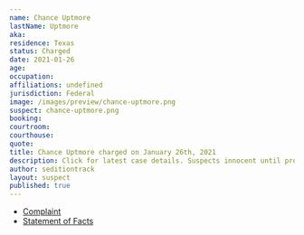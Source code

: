 ```yaml
---
name: Chance Uptmore
lastName: Uptmore
aka:
residence: Texas
status: Charged
date: 2021-01-26
age:
occupation:
affiliations: undefined
jurisdiction: Federal
image: /images/preview/chance-uptmore.png
suspect: chance-uptmore.png
booking:
courtroom:
courthouse:
quote:
title: Chance Uptmore charged on January 26th, 2021
description: Click for latest case details. Suspects innocent until proven guilty.
author: seditiontrack
layout: suspect
published: true
---
```

- [Complaint](https://www.justice.gov/opa/page/file/1360731/download)
- [Statement of Facts](https://www.justice.gov/opa/page/file/1360731/download)
